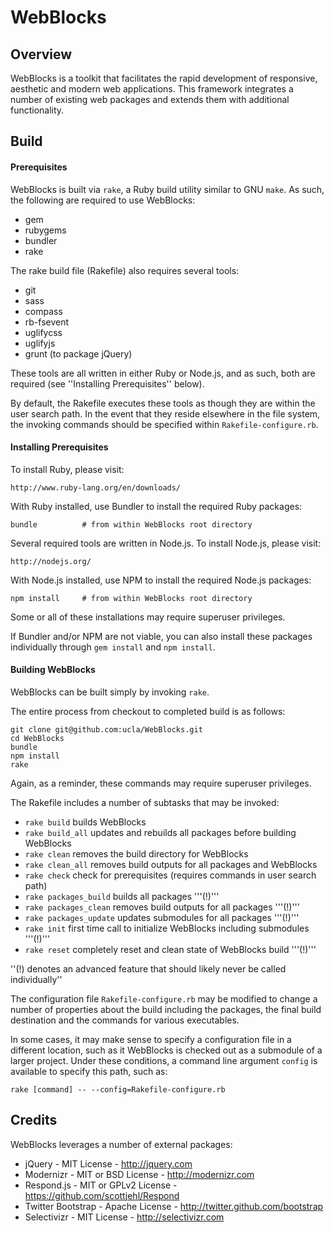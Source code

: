 # WebBlocks

## Overview

WebBlocks is a toolkit that facilitates the rapid development of responsive,
aesthetic and modern web applications. This framework integrates a number of
existing web packages and extends them with additional functionality.

## Build

#### Prerequisites

WebBlocks is built via `rake`, a Ruby build utility similar to GNU `make`. As 
such, the following are required to use WebBlocks:

* gem
* rubygems
* bundler
* rake

The rake build file (Rakefile) also requires several tools:

* git
* sass
* compass
* rb-fsevent
* uglifycss
* uglifyjs
* grunt (to package jQuery)

These tools are all written in either Ruby or Node.js, and as such, both are
required (see ''Installing Prerequisites'' below).

By default, the Rakefile executes these tools as though they are within the user
search path. In the event that they reside elsewhere in the file system, the 
invoking commands should be specified within `Rakefile-configure.rb`.

#### Installing Prerequisites

To install Ruby, please visit:

    http://www.ruby-lang.org/en/downloads/

With Ruby installed, use Bundler to install the required Ruby packages:

```
bundle          # from within WebBlocks root directory
```

Several required tools are written in Node.js. To install Node.js, please visit:

    http://nodejs.org/

With Node.js installed, use NPM to install the required Node.js packages:

```
npm install     # from within WebBlocks root directory
```

Some or all of these installations may require superuser privileges.

If Bundler and/or NPM are not viable, you can also install these packages 
individually through `gem install` and `npm install`.

#### Building WebBlocks

WebBlocks can be built simply by invoking `rake`.

The entire process from checkout to completed build is as follows:

```
git clone git@github.com:ucla/WebBlocks.git
cd WebBlocks
bundle
npm install
rake
```

Again, as a reminder, these commands may require superuser privileges.

The Rakefile includes a number of subtasks that may be invoked:

* `rake build` builds WebBlocks
* `rake build_all` updates and rebuilds all packages before building WebBlocks
* `rake clean` removes the build directory for WebBlocks
* `rake clean_all` removes build outputs for all packages and WebBlocks
* `rake check` check for prerequisites (requires commands in user search path)
* `rake packages_build` builds all packages '''(!)'''
* `rake packages_clean` removes build outputs for all packages '''(!)'''
* `rake packages_update` updates submodules for all packages '''(!)'''
* `rake init` first time call to initialize WebBlocks including submodules '''(!)'''
* `rake reset` completely reset and clean state of WebBlocks build '''(!)'''

''(!) denotes an advanced feature that should likely never be called individually''

The configuration file `Rakefile-configure.rb` may be modified to change a 
number of properties about the build including the packages, the final build
destination and the commands for various executables.

In some cases, it may make sense to specify a configuration file in a different
location, such as it WebBlocks is checked out as a submodule of a larger 
project. Under these conditions, a command line argument `config` is available
to specify this path, such as:

```
rake [command] -- --config=Rakefile-configure.rb
```

## Credits

WebBlocks leverages a number of external packages:

* jQuery - MIT License - http://jquery.com
* Modernizr - MIT or BSD License - http://modernizr.com
* Respond.js - MIT or GPLv2 License - https://github.com/scottjehl/Respond
* Twitter Bootstrap - Apache License - http://twitter.github.com/bootstrap
* Selectivizr - MIT License - http://selectivizr.com
